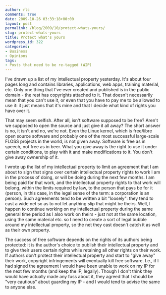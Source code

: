 ```yaml
---
author: rlc
comments: true
date: 2009-10-26 03:33:18+00:00
layout: post
permalink: /blog/2009/10/protect-whats-yours/
slug: protect-whats-yours
title: Protect what's yours
wordpress_id: 322
categories:
- Business
- Opinions
tags:
- Posts that need to be re-tagged (WIP)
---
```


I've drawn up a list of my intellectual property yesterday. It's about four pages long and contains libraries, applications, web apps, training material, etc. Only one thing that I've ever created and published is in the public domain - the rest has copyrights attached to it. That doesn't necessarily mean that you can't use it, or even that you have to pay me to be allowed to use it: it just means that it's mine and that I decide what kind of rights you have over it.
<!--more-->
That may seem selfish. After all, isn't software supposed to be free? Aren't we supposed to open the source and just give it all away? The short answer is no, it isn't and no, we're not. Even the Linux kernel, which is free/libre open source software and probably one of the most successful large-scale FLOSS projects in the world, is not given away. Software is free as in speech, not free as in beer. What you give away is the right to use it under certain conditions, to play with it and make modifications to it. You don't give away ownership of it.

I wrote up the list of my intellectual property to limit an agreement that I am about to sign that signs over certain intellectual property rights to work I am in the process of doing, or will be doing during the next few months. I am being paid for that work, and the intellectual property rights to that work will belong, within the limits required by law, to the person that pays be for it (person, in this case, in the legal sense of the term: a corporation is an person). Such agreements tend to be written a bit "loosely": they tend to cast a wide net so as to not let anything slip that might be theirs. Well, I happen to continue working on my intellectual property during the same general time period as I also work on theirs - just not at the same location, using the same material etc. so I need to create a sort of legal bubble around my intellectual property, so the net they cast doesn't catch it as well as their own property.

The success of free software depends on the rights of its authors being protected: it is the author's choice to publish their intellectual property and to give their users certain rights while retaining all other rights on their work. If authors don't protect their intellectual property and start to "give away" their work, copyright infringements will eventually kill free software. I.e., if I had signed the agreement I would have been unable to work on my IP for the next few months (and keep the IP, legally). Though I don't think they would have actually made any fuss about it, they agreed that I should be "very cautious" about guarding my IP - and I would tend to advise the same to anyone else.
